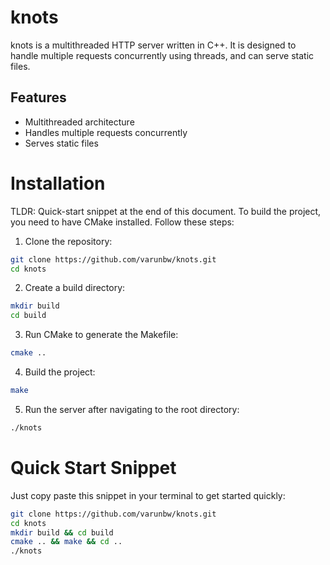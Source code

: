 # knots
knots is a multithreaded HTTP server written in C++. It is designed to handle multiple requests concurrently using threads, and can serve static files.


## Features
- Multithreaded architecture
- Handles multiple requests concurrently
- Serves static files

# Installation
TLDR: Quick-start snippet at the end of this document.
To build the project, you need to have CMake installed. Follow these steps:
1. Clone the repository:
```bash
git clone https://github.com/varunbw/knots.git
cd knots
```

2. Create a build directory:
```bash
mkdir build
cd build
```

3. Run CMake to generate the Makefile:
```bash
cmake ..
```

4. Build the project:
```bash
make
```

5. Run the server after navigating to the root directory:
```bash
./knots
```


# Quick Start Snippet
Just copy paste this snippet in your terminal to get started quickly:
```bash
git clone https://github.com/varunbw/knots.git
cd knots
mkdir build && cd build
cmake .. && make && cd ..
./knots
```
